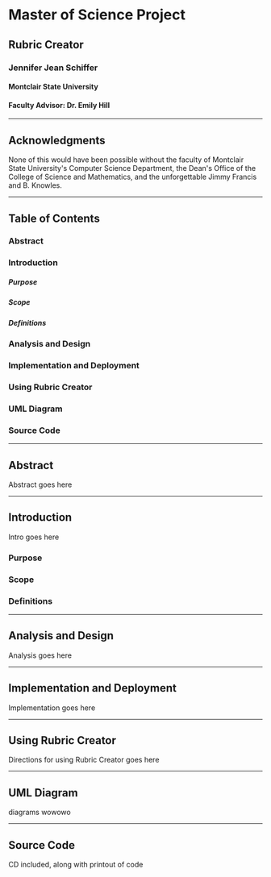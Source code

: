 # Master of Science Project
## Rubric Creator

### Jennifer Jean Schiffer

#### Montclair State University
#### Faculty Advisor: Dr. Emily Hill

---

## Acknowledgments

None of this would have been possible without the faculty of Montclair State University's Computer Science Department, the Dean's Office of the College of Science and Mathematics, and the unforgettable Jimmy Francis and B. Knowles.

---

## Table of Contents

### Abstract

### Introduction
##### Purpose
##### Scope
##### Definitions

### Analysis and Design

### Implementation and Deployment

### Using Rubric Creator

### UML Diagram

### Source Code

---

## Abstract

Abstract goes here

---

## Introduction

Intro goes here

### Purpose

### Scope

### Definitions

---

## Analysis and Design

Analysis goes here

---

## Implementation and Deployment

Implementation goes here

---

## Using Rubric Creator

Directions for using Rubric Creator goes here

---

## UML Diagram

diagrams wowowo

---

## Source Code

CD included, along with printout of code